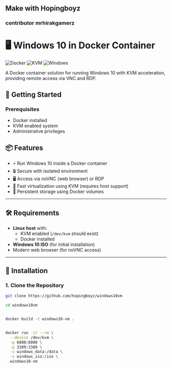 ## Make with Hopingboyz 
### contributor mrhirakgamerz
# 🖥️ Windows 10 in Docker Container

![Docker](https://img.shields.io/badge/Docker-2CA5E0?style=for-the-badge&logo=docker&logoColor=white)
![KVM](https://img.shields.io/badge/KVM-FF6600?style=for-the-badge&logo=linux&logoColor=white)
![Windows](https://img.shields.io/badge/Windows-10-0078D6?style=for-the-badge&logo=windows&logoColor=white)

A Docker container solution for running Windows 10 with KVM acceleration, providing remote access via VNC and RDP.

## 🚀 Getting Started

### Prerequisites
- Docker installed
- KVM enabled system
- Administrative privileges

## 📦 Features

- ⚡ Run Windows 10 inside a Docker container
- 🔒 Secure with isolated environment
- 🖥️ Access via noVNC (web browser) or RDP
- 🚀 Fast virtualization using KVM (requires host support)
- 💾 Persistent storage using Docker volumes

---

## 🛠️ Requirements

- **Linux host** with:
  - KVM enabled (`/dev/kvm` should exist)
  - Docker installed
- **Windows 10 ISO** (for initial installation)
- Modern web browser (for noVNC access)

---

## 🚀 Installation

### 1. Clone the Repository
```bash
git clone https://github.com/hopingboyz/windows10vm

cd windows10vm


docker build -t windows10-vm .


docker run -it --rm \
  --device /dev/kvm \
  -p 6080:6080 \
  -p 3389:3389 \
  -v windows_data:/data \
  -v windows_iso:/iso \
  windows10-vm
